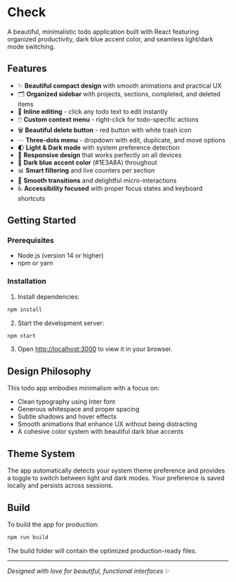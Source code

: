 # Check

A beautiful, minimalistic todo application built with React featuring organized productivity, dark blue accent color, and seamless light/dark mode switching.

## Features

- ✨ **Beautiful compact design** with smooth animations and practical UX
- 🗂️ **Organized sidebar** with projects, sections, completed, and deleted items
- 📝 **Inline editing** - click any todo text to edit instantly
- 🖱️ **Custom context menu** - right-click for todo-specific actions
- 🗑️ **Beautiful delete button** - red button with white trash icon
- ⋯ **Three-dots menu** - dropdown with edit, duplicate, and move options
- 🌓 **Light & Dark mode** with system preference detection
- 📱 **Responsive design** that works perfectly on all devices
- 🎨 **Dark blue accent color** (#1E3A8A) throughout
- 📊 **Smart filtering** and live counters per section
- 🔄 **Smooth transitions** and delightful micro-interactions
- ♿ **Accessibility focused** with proper focus states and keyboard shortcuts

## Getting Started

### Prerequisites

- Node.js (version 14 or higher)
- npm or yarn

### Installation

1. Install dependencies:
```bash
npm install
```

2. Start the development server:
```bash
npm start
```

3. Open [http://localhost:3000](http://localhost:3000) to view it in your browser.

## Design Philosophy

This todo app embodies minimalism with a focus on:
- Clean typography using Inter font
- Generous whitespace and proper spacing
- Subtle shadows and hover effects
- Smooth animations that enhance UX without being distracting
- A cohesive color system with beautiful dark blue accents

## Theme System

The app automatically detects your system theme preference and provides a toggle to switch between light and dark modes. Your preference is saved locally and persists across sessions.

## Build

To build the app for production:

```bash
npm run build
```

The build folder will contain the optimized production-ready files.

---

*Designed with love for beautiful, functional interfaces* ✨

